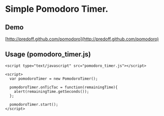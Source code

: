 # Simple Pomodoro Timer.

## Demo

[http://predoff.github.com/pomodoro](http://predoff.github.com/pomodoro)

## Usage (pomodoro_timer.js)

    <script type="text/javascript" src="pomodoro_timer.js"></script>

    <script>
      var pomodoroTimer = new PomodoroTimer();

      pomodoroTimer.onTicTac = function(remainingTime){
        alert(remainingTime.getSeconds());
      };

      pomodoroTimer.start();
    </script>

